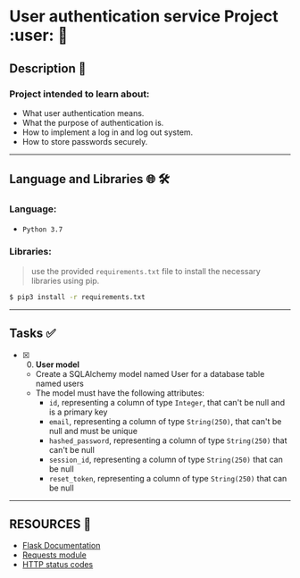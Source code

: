 # User authentication service Project :user: :closed_lock_with_key:

## Description :page_facing_up:

### Project intended to learn about:
+ What user authentication means.
+ What the purpose of authentication is.
+ How to implement a log in and log out system.
+ How to store passwords securely.
---

## Language and Libraries :globe_with_meridians: :hammer_and_wrench:
### Language:
- `Python 3.7`

### Libraries:
> use the provided `requirements.txt` file to install the necessary libraries using pip.
```bash
$ pip3 install -r requirements.txt
```
---

## Tasks :white_check_mark:

+ [x] 0. **User model**
    + Create a SQLAlchemy model named User for a database table named users
    + The model must have the following attributes:
        + `id`, representing a column of type `Integer`, that can't be null and is a primary key
        + `email`, representing a column of type `String(250)`, that can't be null and must be unique
        + `hashed_password`, representing a column of type `String(250)` that can't be null
        + `session_id`, representing a column of type `String(250)` that can be null
        + `reset_token`, representing a column of type `String(250)` that can be null


---

## RESOURCES :bookmark_tabs:
- [Flask Documentation](https://intranet.alxswe.com/rltoken/lKExyvivrrW4eh0eI8UV6A)
- [Requests module](https://intranet.alxswe.com/rltoken/py7LuuD1u2MUwcaf8wnDzQ)
- [HTTP status codes](https://intranet.alxswe.com/rltoken/cj-mc5ZHp_KyXn1yikHC0A)
